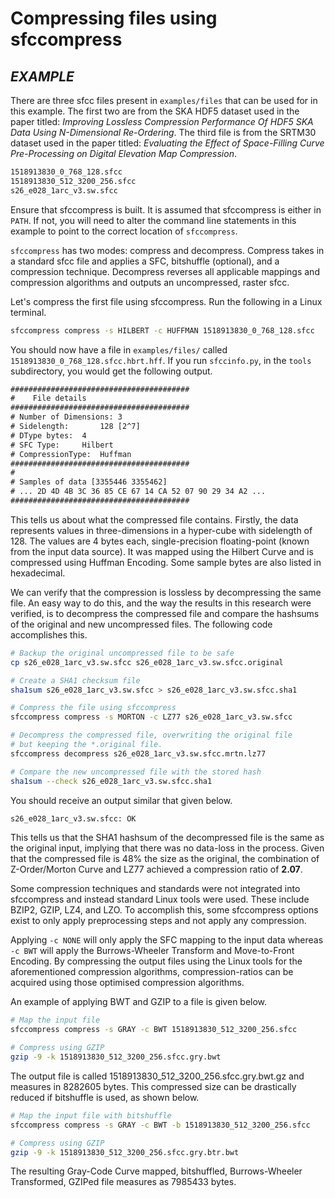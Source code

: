 # Compressing files using sfccompress
## _EXAMPLE_

There are three sfcc files present in `examples/files` that can be used for in
this example. The first two are from the SKA HDF5 dataset used in the paper
titled: _Improving Lossless Compression Performance Of HDF5 SKA Data Using
N-Dimensional Re-Ordering_. The third file is from the SRTM30 dataset used in
the paper titled: _Evaluating the Effect of Space-Filling Curve Pre-Processing
on Digital Elevation Map Compression_.

```txt
1518913830_0_768_128.sfcc
1518913830_512_3200_256.sfcc
s26_e028_1arc_v3.sw.sfcc
```

Ensure that sfccompress is built. It is assumed that sfccompress is either in
`PATH`. If not, you will need to alter the command line statements in this
example to point to the correct location of `sfccompress`.

`sfccompress` has two modes: compress and decompress. Compress takes in a
standard sfcc file and applies a SFC, bitshuffle (optional), and a compression
technique. Decompress reverses all applicable mappings and compression algorithms
and outputs an uncompressed, raster sfcc.

Let's compress the first file using sfccompress. Run the following in a Linux
terminal.

```bash
sfccompress compress -s HILBERT -c HUFFMAN 1518913830_0_768_128.sfcc
```

You should now have a file in `examples/files/` called `1518913830_0_768_128.sfcc.hbrt.hff`.
If you run `sfccinfo.py`, in the `tools` subdirectory, you would get the
following output.

```txt
########################################
#    File details
########################################
# Number of Dimensions:	3
# Sidelength:		128	[2^7]
# DType bytes:	4
# SFC Type:		Hilbert
# CompressionType:	Huffman
########################################
#
# Samples of data [3355446 3355462]
# ... 2D 4D 4B 3C 36 85 CE 67 14 CA 52 07 90 29 34 A2 ...
########################################
```

This tells us about what the compressed file contains. Firstly, the data represents
values in three-dimensions in a hyper-cube with sidelength of 128. The values are
4 bytes each, single-precision floating-point (known from the input data source).
It was mapped using the Hilbert Curve and is compressed using Huffman Encoding.
Some sample bytes are also listed in hexadecimal.

We can verify that the compression is lossless by decompressing the same file.
An easy way to do this, and the way the results in this research were verified,
is to decompress the compressed file and compare the hashsums of the original and
new uncompressed files. The following code accomplishes this.

```bash
# Backup the original uncompressed file to be safe
cp s26_e028_1arc_v3.sw.sfcc s26_e028_1arc_v3.sw.sfcc.original

# Create a SHA1 checksum file
sha1sum s26_e028_1arc_v3.sw.sfcc > s26_e028_1arc_v3.sw.sfcc.sha1

# Compress the file using sfccompress
sfccompress compress -s MORTON -c LZ77 s26_e028_1arc_v3.sw.sfcc

# Decompress the compressed file, overwriting the original file
# but keeping the *.original file.
sfccompress decompress s26_e028_1arc_v3.sw.sfcc.mrtn.lz77

# Compare the new uncompressed file with the stored hash
sha1sum --check s26_e028_1arc_v3.sw.sfcc.sha1
```

You should receive an output similar that given below.

```txt
s26_e028_1arc_v3.sw.sfcc: OK
```

This tells us that the SHA1 hashsum of the decompressed file is the same as the
original input, implying that there was no data-loss in the process. Given that
the compressed file is 48% the size as the original, the combination of
Z-Order/Morton Curve and LZ77 achieved a compression ratio of **2.07**.

Some compression techniques and standards were not integrated into sfccompress
and instead standard Linux tools were used. These include BZIP2, GZIP, LZ4, and
LZO. To accomplish this, some sfccompress options exist to only apply
preprocessing steps and not apply any compression.

Applying `-c NONE` will only apply the SFC mapping to the input data whereas
`-c BWT` will apply the Burrows-Wheeler Transform and Move-to-Front Encoding. By
compressing the output files using the Linux tools for the aforementioned
compression algorithms, compression-ratios can be acquired using those optimised
compression algorithms.

An example of applying BWT and GZIP to a file is given below.

```bash
# Map the input file
sfccompress compress -s GRAY -c BWT 1518913830_512_3200_256.sfcc

# Compress using GZIP
gzip -9 -k 1518913830_512_3200_256.sfcc.gry.bwt
```

The output file is called 1518913830_512_3200_256.sfcc.gry.bwt.gz and measures
in 8282605 bytes. This compressed size can be drastically reduced if bitshuffle
is used, as shown below.

```bash
# Map the input file with bitshuffle
sfccompress compress -s GRAY -c BWT -b 1518913830_512_3200_256.sfcc

# Compress using GZIP
gzip -9 -k 1518913830_512_3200_256.sfcc.gry.btr.bwt
```

The resulting Gray-Code Curve mapped, bitshuffled, Burrows-Wheeler Transformed,
GZIPed file measures as 7985433 bytes.
